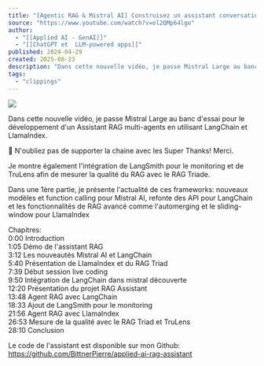 ```yaml
---
title: "[Agentic RAG & Mistral AI] Construisez un assistant conversationnel avec LangChain et LlamaIndex"
source: "https://www.youtube.com/watch?v=ol2QMp64lgo"
author:
  - "[[Applied AI - GenAI]]"
  - "[[ChatGPT et  LLM-powered apps]]"
published: 2024-04-29
created: 2025-08-23
description: "Dans cette nouvelle vidéo, je passe Mistral Large au banc d'essai pour le développement d'un Assistant RAG multi-agents en utilisant LangChain et LlamaIndex...."
tags:
  - "clippings"
---
```

![](https://www.youtube.com/watch?v=ol2QMp64lgo)  

Dans cette nouvelle vidéo, je passe Mistral Large au banc d'essai pour le développement d'un Assistant RAG multi-agents en utilisant LangChain et LlamaIndex.  
  
🚀 N'oubliez pas de supporter la chaine avec les Super Thanks! Merci.  
  
Je montre également l'intégration de LangSmith pour le monitoring et de TruLens afin de mesurer la qualité du RAG avec le RAG Triade.  
  
Dans une 1ère partie, je présente l'actualité de ces frameworks: nouveaux modèles et function calling pour Mistral AI, refonte des API pour LangChain et les fonctionnalités de RAG avancé comme l'automerging et le sliding-window pour LlamaIndex  
  
Chapitres:  
0:00 Introduction  
1:05 Démo de l'assistant RAG  
3:12 Les nouveautés Mistral AI et LangChain  
5:40 Présentation de LlamaIndex et du RAG Triad  
7:39 Début session live coding  
9:50 Intégration de LangChain dans mistral découverte  
12:20 Présentation du projet RAG Assistant  
13:48 Agent RAG avec LangChain  
18:33 Ajout de LangSmith pour le monitoring  
21:56 Agent RAG avec LlamaIndex  
26:53 Mesure de la qualité avec le RAG Triad et TruLens  
28:10 Conclusion  
  
Le code de l'assistant est disponible sur mon Github: https://github.com/BittnerPierre/applied-ai-rag-assistant
